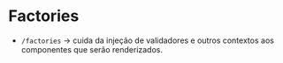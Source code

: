 # Factories

- `/factories` -> cuida da injeção de validadores e outros contextos aos componentes que serão renderizados.
